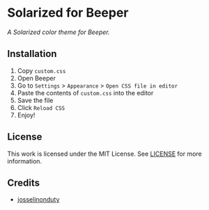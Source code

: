 # Solarized for Beeper

_A Solarized color theme for Beeper._

## Installation

1. Copy `custom.css`
2. Open Beeper
3. Go to `Settings` > `Appearance` > `Open CSS file in editor`
4. Paste the contents of `custom.css` into the editor
5. Save the file
6. Click `Reload CSS`
7. Enjoy!

## License

This work is licensed under the MIT License. See [LICENSE](LICENSE) for more information.

## Credits

- [josselinonduty](https://github.com/josselinonduty/)
